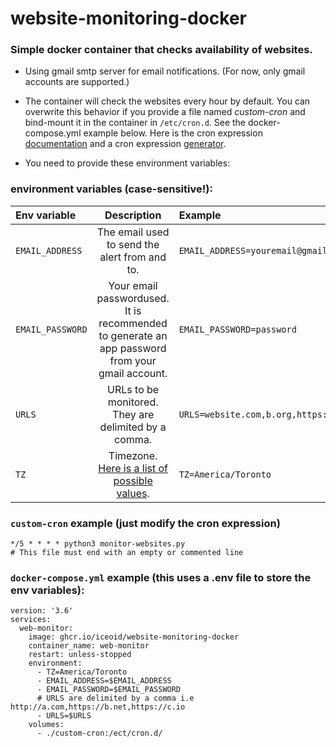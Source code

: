 # website-monitoring-docker

### Simple docker container that checks availability of websites.

- Using gmail smtp server for email notifications. (For now, only gmail accounts are supported.)

- The container will check the websites every hour by default. You can overwrite this behavior if you provide a file named _custom-cron_ and bind-mount it in the container in `/etc/cron.d`. See the docker-compose.yml example below. Here is the cron expression [documentation](https://docs.oracle.com/cd/E12058_01/doc/doc.1014/e12030/cron_expressions.htm) and a cron expression [generator](https://crontab.cronhub.io/).

- You need to provide these environment variables:

### environment variables (case-sensitive!):
| Env variable | Description | Example |
| :------------- | :----------: | :----------- |
| `EMAIL_ADDRESS` | The email used to send the alert from and to. | `EMAIL_ADDRESS=youremail@gmail.com` |
| `EMAIL_PASSWORD` | Your email passwordused. It is recommended to generate an app password from your gmail account. | `EMAIL_PASSWORD=password` |
| `URLS` | URLs to be monitored. They are delimited by a comma. | `URLS=website.com,b.org,https://c.io` |
| `TZ` | Timezone. [Here is a list of possible values](https://en.wikipedia.org/wiki/List_of_tz_database_time_zones "Wikipedia's list of timezones"). | `TZ=America/Toronto` |

### `custom-cron` example (just modify the cron expression)
```
*/5 * * * * python3 monitor-websites.py
# This file must end with an empty or commented line
```

### `docker-compose.yml` example (this uses a .env file to store the env variables):
```
version: '3.6'
services:
  web-monitor:
    image: ghcr.io/iceoid/website-monitoring-docker
    container_name: web-monitor
    restart: unless-stopped
    environment:
      - TZ=America/Toronto
      - EMAIL_ADDRESS=$EMAIL_ADDRESS
      - EMAIL_PASSWORD=$EMAIL_PASSWORD
      # URLS are delimited by a comma i.e http://a.com,https://b.net,https://c.io
      - URLS=$URLS
    volumes:
      - ./custom-cron:/ect/cron.d/
```
